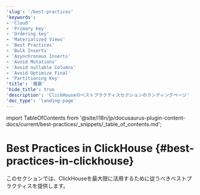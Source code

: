 ```yaml
---
'slug': '/best-practices'
'keywords':
- 'Cloud'
- 'Primary key'
- 'Ordering key'
- 'Materialized Views'
- 'Best Practices'
- 'Bulk Inserts'
- 'Asynchronous Inserts'
- 'Avoid Mutations'
- 'Avoid nullable Columns'
- 'Avoid Optimize Final'
- 'Partitioning Key'
'title': '概要'
'hide_title': true
'description': 'ClickHouseのベストプラクティスセクションのランディングページ'
'doc_type': 'landing-page'
---
```


import TableOfContents from '@site/i18n/jp/docusaurus-plugin-content-docs/current/best-practices/_snippets/_table_of_contents.md';


# Best Practices in ClickHouse {#best-practices-in-clickhouse}

このセクションでは、ClickHouseを最大限に活用するために従うべきベストプラクティスを提供します。

<TableOfContents/>

